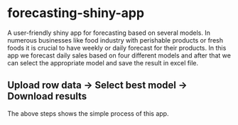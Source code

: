 # forecasting-shiny-app
A user-friendly shiny app for forecasting based on several models.
In numerous businesses like food industry with perishable products or fresh foods it is crucial to have weekly or daily forecast for their products. 
In this app we forecast daily sales based on four different models and after that we can select the appropriate model and save the result in excel file.

 ## Upload row data -> Select best model -> Download results

The above steps shows the simple process of this app.

